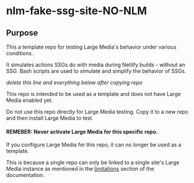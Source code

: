# nlm-fake-ssg-site-NO-NLM

## Purpose

This a template repo for testing Large Media's behavior under various conditions.

It simulates actions SSGs do with media during Netlify builds - without an SSG. Bash scripts are used to simulate and simplify the behavior of SSGs.


*delete this line and everything below after copying repo*

This repo is intended to be used as a template and does not have Large Media enabled yet.

Do not use this repo directly for Large Media testing. Copy it to a new repo and then install Large Media to test.

#### REMEBER: **Never** activate Large Media for this specific repo.

If you configure Large Media for this repo, it can no longer be used as a template.

This is because a single repo can only be linked to a single site's Large Media instance as mentioned in the [limitations](https://docs.netlify.com/large-media/requirements-and-limitations/#limitations) section of the documentation.

